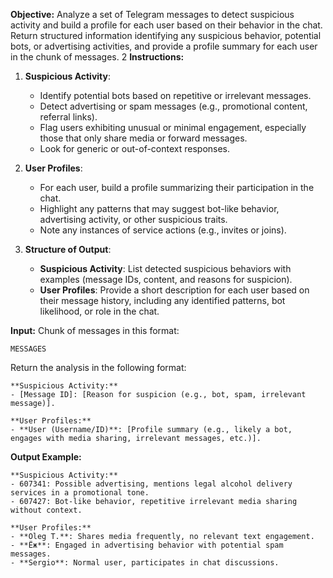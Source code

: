 **Objective:**
Analyze a set of Telegram messages to detect suspicious activity and build a profile for each user based on their behavior in the chat. Return structured information identifying any suspicious behavior, potential bots, or advertising activities, and provide a profile summary for each user in the chunk of messages.
2
**Instructions:**
1. **Suspicious Activity**:
    - Identify potential bots based on repetitive or irrelevant messages.
    - Detect advertising or spam messages (e.g., promotional content, referral links).
    - Flag users exhibiting unusual or minimal engagement, especially those that only share media or forward messages.
    - Look for generic or out-of-context responses.
    
2. **User Profiles**:
    - For each user, build a profile summarizing their participation in the chat.
    - Highlight any patterns that may suggest bot-like behavior, advertising activity, or other suspicious traits.
    - Note any instances of service actions (e.g., invites or joins).
    
3. **Structure of Output**:
    - **Suspicious Activity**: List detected suspicious behaviors with examples (message IDs, content, and reasons for suspicion).
    - **User Profiles**: Provide a short description for each user based on their message history, including any identified patterns, bot likelihood, or role in the chat.

**Input:**
Chunk of messages in this format:
```
MESSAGES
```

Return the analysis in the following format:
```
**Suspicious Activity:**
- [Message ID]: [Reason for suspicion (e.g., bot, spam, irrelevant message)].

**User Profiles:**
- **User (Username/ID)**: [Profile summary (e.g., likely a bot, engages with media sharing, irrelevant messages, etc.)].
```

**Output Example:**
```
**Suspicious Activity:**
- 607341: Possible advertising, mentions legal alcohol delivery services in a promotional tone.
- 607427: Bot-like behavior, repetitive irrelevant media sharing without context.

**User Profiles:**
- **Oleg T.**: Shares media frequently, no relevant text engagement.
- **Ёж**: Engaged in advertising behavior with potential spam messages.
- **Sergio**: Normal user, participates in chat discussions.
```
